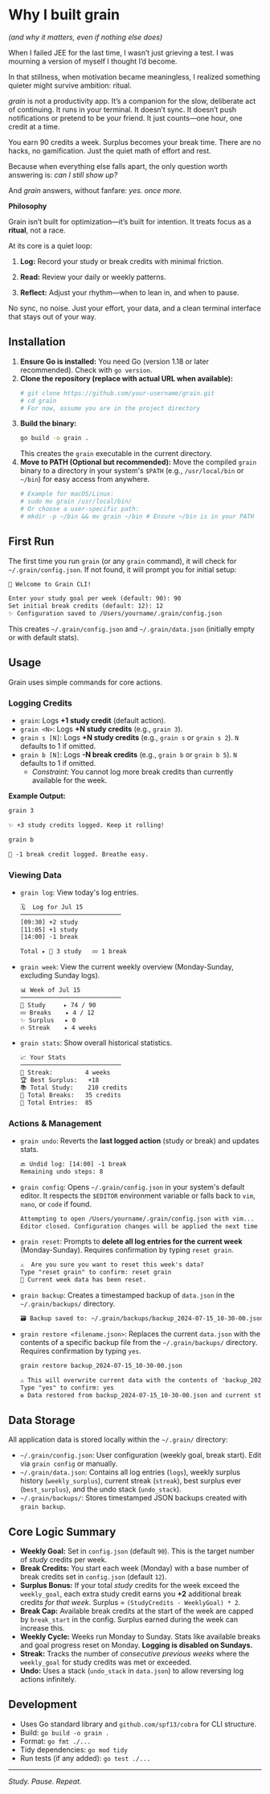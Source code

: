 # Why I built grain
*(and why it matters, even if nothing else does)*

When I failed JEE for the last time, I wasn’t just grieving a test.
I was mourning a version of myself I thought I’d become.

In that stillness, when motivation became meaningless, I realized something quieter might survive ambition: ritual.

*grain* is not a productivity app. It’s a companion for the slow, deliberate act of continuing.
It runs in your terminal. It doesn’t sync. It doesn’t push notifications or pretend to be your friend.
It just counts—one hour, one credit at a time.

You earn 90 credits a week. Surplus becomes your break time. There are no hacks, no gamification. Just the quiet math of effort and rest.

Because when everything else falls apart, the only question worth answering is: *can I still show up?*

And *grain* answers, without fanfare: *yes. once more.*

**Philosophy**

Grain isn’t built for optimization—it’s built for intention. It treats focus as a **ritual**, not a race.

At its core is a quiet loop:

1. **Log:** Record your study or break credits with minimal friction.

2. **Read:** Review your daily or weekly patterns.

3. **Reflect:** Adjust your rhythm—when to lean in, and when to pause.

No sync, no noise. Just your effort, your data, and a clean terminal interface that stays out of your way.
## Installation

1.  **Ensure Go is installed:** You need Go (version 1.18 or later recommended). Check with `go version`.
2.  **Clone the repository (replace with actual URL when available):**
    ```bash
    # git clone https://github.com/your-username/grain.git 
    # cd grain
    # For now, assume you are in the project directory
    ```
3.  **Build the binary:**
    ```bash
    go build -o grain .
    ```
    This creates the `grain` executable in the current directory.
4.  **Move to PATH (Optional but recommended):**
    Move the compiled `grain` binary to a directory in your system's `$PATH` (e.g., `/usr/local/bin` or `~/bin`) for easy access from anywhere.
    ```bash
    # Example for macOS/Linux:
    # sudo mv grain /usr/local/bin/ 
    # Or choose a user-specific path:
    # mkdir -p ~/bin && mv grain ~/bin # Ensure ~/bin is in your PATH
    ```

## First Run

The first time you run `grain` (or any `grain` command), it will check for `~/.grain/config.json`. If not found, it will prompt you for initial setup:

```txt
👋 Welcome to Grain CLI!

Enter your study goal per week (default: 90): 90
Set initial break credits (default: 12): 12
✨ Configuration saved to /Users/yourname/.grain/config.json
```

This creates `~/.grain/config.json` and `~/.grain/data.json` (initially empty or with default stats).

## Usage

Grain uses simple commands for core actions.

### Logging Credits

*   `grain`: Logs **+1 study credit** (default action).
*   `grain <N>`: Logs **+N study credits** (e.g., `grain 3`).
*   `grain s [N]`: Logs **+N study credits** (e.g., `grain s` or `grain s 2`). `N` defaults to 1 if omitted.
*   `grain b [N]`: Logs **-N break credits** (e.g., `grain b` or `grain b 5`). `N` defaults to 1 if omitted.
    *   *Constraint:* You cannot log more break credits than currently available for the week.

**Example Output:**

```bash
grain 3
```
```txt
✨ +3 study credits logged. Keep it rolling!
```

```bash
grain b
```
```txt
🍵 -1 break credit logged. Breathe easy.
```

### Viewing Data

*   `grain log`: View today's log entries.
    ```txt
    🗓️  Log for Jul 15
    ────────────────────────────
    [09:30] +2 study
    [11:05] +1 study
    [14:00] -1 break
    
    Total ▸ 🧠 3 study   💤 1 break
    ```
*   `grain week`: View the current weekly overview (Monday-Sunday, excluding Sunday logs).
    ```txt
    📊 Week of Jul 15
    ────────────────────────────
    🧠 Study     ▸ 74 / 90
    💤 Breaks    ▸ 4 / 12
    ✨ Surplus   ▸ 0
    🔥 Streak    ▸ 4 weeks
    ```
*   `grain stats`: Show overall historical statistics.
    ```txt
    📈 Your Stats
    ────────────────────────────
    🔁 Streak:         4 weeks
    🏆 Best Surplus:   +18
    📚 Total Study:    210 credits
    🍵 Total Breaks:   35 credits
    🧾 Total Entries:  85
    ```

### Actions & Management

*   `grain undo`: Reverts the **last logged action** (study or break) and updates stats.
    ```txt
    🔙 Undid log: [14:00] -1 break
    Remaining undo steps: 8
    ```
*   `grain config`: Opens `~/.grain/config.json` in your system's default editor. It respects the `$EDITOR` environment variable or falls back to `vim`, `nano`, or `code` if found.
    ```txt
    Attempting to open /Users/yourname/.grain/config.json with vim...
    Editor closed. Configuration changes will be applied the next time you run grain.
    ```
*   `grain reset`: Prompts to **delete all log entries for the current week** (Monday-Sunday). Requires confirmation by typing `reset grain`.
    ```txt
    ⚠️  Are you sure you want to reset this week's data?
    Type "reset grain" to confirm: reset grain
    🧹 Current week data has been reset.
    ```
*   `grain backup`: Creates a timestamped backup of `data.json` in the `~/.grain/backups/` directory.
    ```txt
    🗃️ Backup saved to: ~/.grain/backups/backup_2024-07-15_10-30-00.json
    ```
*   `grain restore <filename.json>`: Replaces the current `data.json` with the contents of a specific backup file from the `~/.grain/backups/` directory. Requires confirmation by typing `yes`.
    ```bash
    grain restore backup_2024-07-15_10-30-00.json
    ```
    ```txt
    ⚠️ This will overwrite current data with the contents of 'backup_2024-07-15_10-30-00.json'.
    Type "yes" to confirm: yes
    ♻️ Data restored from backup_2024-07-15_10-30-00.json and current stats recalculated.
    ```

## Data Storage

All application data is stored locally within the `~/.grain/` directory:

*   `~/.grain/config.json`: User configuration (weekly goal, break start). Edit via `grain config` or manually.
*   `~/.grain/data.json`: Contains all log entries (`logs`), weekly surplus history (`weekly_surplus`), current streak (`streak`), best surplus ever (`best_surplus`), and the undo stack (`undo_stack`).
*   `~/.grain/backups/`: Stores timestamped JSON backups created with `grain backup`.

## Core Logic Summary

*   **Weekly Goal:** Set in `config.json` (default `90`). This is the target number of *study* credits per week.
*   **Break Credits:** You start each week (Monday) with a base number of break credits set in `config.json` (default `12`).
*   **Surplus Bonus:** If your total *study* credits for the week exceed the `weekly_goal`, each extra study credit earns you **+2** additional break credits *for that week*. Surplus = `(StudyCredits - WeeklyGoal) * 2`.
*   **Break Cap:** Available break credits at the start of the week are capped by `break_start` in the config. Surplus earned during the week can increase this.
*   **Weekly Cycle:** Weeks run Monday to Sunday. Stats like available breaks and goal progress reset on Monday. **Logging is disabled on Sundays.**
*   **Streak:** Tracks the number of *consecutive previous weeks* where the `weekly_goal` for study credits was met or exceeded.
*   **Undo:** Uses a stack (`undo_stack` in `data.json`) to allow reversing log actions infinitely.

## Development

*   Uses Go standard library and `github.com/spf13/cobra` for CLI structure.
*   Build: `go build -o grain .`
*   Format: `go fmt ./...`
*   Tidy dependencies: `go mod tidy`
*   Run tests (if any added): `go test ./...`

---

*Study. Pause. Repeat.*